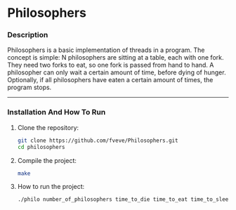 # **Philosophers**

### **Description**  
Philosophers is a basic implementation of threads in a program. The concept is simple: N philosophers are sitting at a table, each with one fork. They need two forks to eat, so one fork is passed from hand to hand. A philosopher can only wait a certain amount of time, before dying of hunger. Optionally, if all philosophers have eaten a certain amount of times, the program stops.

---

### **Installation And How To Run**  

1. Clone the repository:
   ```bash
   git clone https://github.com/fveve/Philosophers.git
   cd philosophers

2. Compile the project:
   ```bash
   make

3. How to run the project:
   ```bash
   ./philo number_of_philosophers time_to_die time_to_eat time_to_sleep [number_of_times_each_philosopher_must_eat]
